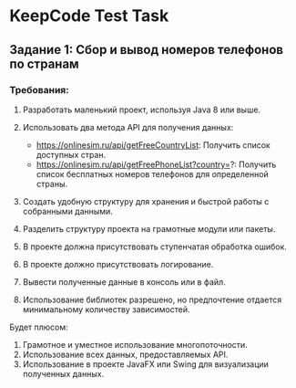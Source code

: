 # KeepCode Test Task

## Задание 1: Сбор и вывод номеров телефонов по странам

### Требования:
1. Разработать маленький проект, используя Java 8 или выше. 
2. Использовать два метода API для получения данных: 

   - https://onlinesim.ru/api/getFreeCountryList: Получить список доступных стран.
   - https://onlinesim.ru/api/getFreePhoneList?country=?: Получить список бесплатных номеров телефонов для определенной страны. 
    
3. Создать удобную структуру для хранения и быстрой работы с собранными данными.
4. Разделить структуру проекта на грамотные модули или пакеты.
5. В проекте должна присутствовать ступенчатая обработка ошибок.
6. В проекте должно присутствовать логирование. 
7. Вывести полученные данные в консоль или в файл. 
8. Использование библиотек разрешено, но предпочтение отдается минимальному количеству зависимостей.

Будет плюсом:
1. Грамотное и уместное использование многопоточности. 
2. Использование всех данных, предоставляемых API. 
3. Использование в проекте JavaFX или Swing для визуализации полученных данных.
